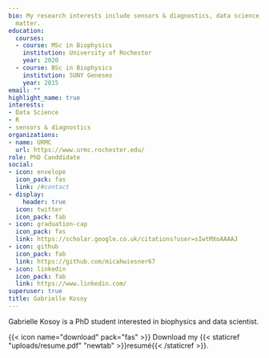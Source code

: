 ```yaml
---
bio: My research interests include sensors & diagnostics, data science, and big data.
  matter.
education:
  courses:
  - course: MSc in Biophysics
    institution: University of Rochester
    year: 2020
  - course: BSc in Biophysics
    institution: SUNY Geneseo
    year: 2015
email: ""
highlight_name: true
interests:
- Data Science
- R
- sensors & diagnostics
organizations:
- name: URMC
  url: https://www.urmc.rochester.edu/
role: PhD Canddidate
social:
- icon: envelope
  icon_pack: fas
  link: /#contact
- display:
    header: true
  icon: twitter
  icon_pack: fab
- icon: graduation-cap
  icon_pack: fas
  link: https://scholar.google.co.uk/citations?user=sIwtMXoAAAAJ
- icon: github
  icon_pack: fab
  link: https://github.com/micahwiesner67
- icon: linkedin
  icon_pack: fab
  link: https://www.linkedin.com/
superuser: true
title: Gabrielle Kosoy
---
```


Gabrielle Kosoy is a PhD student interested in biophysics and data scientist.

{{< icon name="download" pack="fas" >}} Download my {{< staticref "uploads/resume.pdf" "newtab" >}}resumé{{< /staticref >}}.
